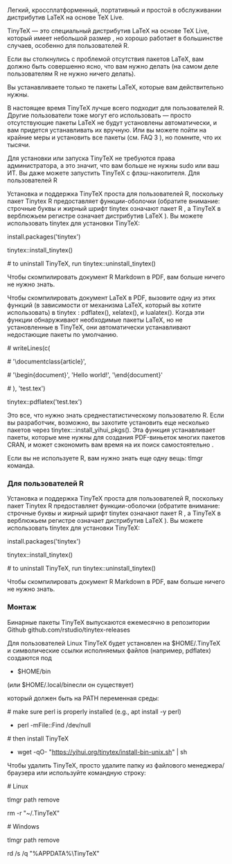 Легкий, кроссплатформенный, портативный и простой в обслуживании дистрибутив LaTeX на основе TeX Live.

TinyTeX — это специальный дистрибутив LaTeX на основе TeX Live, который имеет небольшой размер , но хорошо работает в большинстве случаев, особенно для пользователей R.

Если вы столкнулись с проблемой отсутствия пакетов LaTeX, вам должно быть совершенно ясно, что вам нужно делать (на самом деле пользователям R не нужно ничего делать).

Вы устанавливаете только те пакеты LaTeX, которые вам действительно нужны.

В настоящее время TinyTeX лучше всего подходит для пользователей R. Другие пользователи тоже могут его использовать — просто отсутствующие пакеты LaTeX не будут установлены автоматически, и вам придется устанавливать их вручную. Или вы можете пойти на крайние меры и установить все пакеты (см. FAQ 3 ), но помните, что их тысячи.

Для установки или запуска TinyTeX не требуются права администратора, а это значит, что вам больше не нужны sudo или ваш ИТ. Вы даже можете запустить TinyTeX с флэш-накопителя.
Для пользователей R

Установка и поддержка TinyTeX проста для пользователей R, поскольку пакет Tinytex R предоставляет функции-оболочки (обратите внимание: строчные буквы и жирный шрифт tinytex означают пакет R , а TinyTeX в верблюжьем регистре означает дистрибутив LaTeX ). Вы можете использовать tinytex для установки TinyTeX:

install.packages('tinytex')

tinytex::install_tinytex()

\# to uninstall TinyTeX, run tinytex::uninstall_tinytex()

Чтобы скомпилировать документ R Markdown в PDF, вам больше ничего не нужно знать.

Чтобы скомпилировать документ LaTeX в PDF, вызовите одну из этих функций (в зависимости от механизма LaTeX, который вы хотите использовать) в tinytex : pdflatex(), xelatex(), и lualatex(). Когда эти функции обнаруживают необходимые пакеты LaTeX, но не установленные в TinyTeX, они автоматически устанавливают недостающие пакеты по умолчанию.

\# writeLines(c(

\#   '\\documentclass{article}',

\#   '\\begin{document}', 'Hello world!', '\\end{document}'

\# ), 'test.tex')

tinytex::pdflatex('test.tex')

Это все, что нужно знать среднестатистическому пользователю R. Если вы разработчик, возможно, вы захотите установить еще несколько пакетов через tinytex:::install_yihui_pkgs(). Эта функция устанавливает пакеты, которые мне нужны для создания PDF-виньеток многих пакетов CRAN, и может сэкономить вам время на их поиск самостоятельно .

Если вы не используете R, вам нужно знать еще одну вещь: tlmgr команда.


### Для пользователей R

Установка и поддержка TinyTeX проста для пользователей R, поскольку пакет Tinytex R предоставляет функции-оболочки (обратите внимание: строчные буквы и жирный шрифт tinytex означают пакет R , а TinyTeX в верблюжьем регистре означает дистрибутив LaTeX ). Вы можете использовать tinytex для установки TinyTeX:

install.packages('tinytex')

tinytex::install_tinytex()

\# to uninstall TinyTeX, run tinytex::uninstall_tinytex()

Чтобы скомпилировать документ R Markdown в PDF, вам больше ничего не нужно знать.

### Монтаж

Бинарные пакеты TinyTeX выпускаются ежемесячно в репозитории Github github.com/rstudio/tinytex-releases

Для пользователей Linux TinyTeX будет установлен на $HOME/.TinyTeX и символические ссылки исполняемых файлов (например, pdflatex) создаются под

- $HOME/bin

(или $HOME/.local/binесли он существует)

который должен быть на PATH переменная среды:

\# make sure perl is properly installed (e.g., apt install -y perl)

- perl -mFile::Find /dev/null

\# then install TinyTeX

- wget -qO- "https://yihui.org/tinytex/install-bin-unix.sh" | sh

Чтобы удалить TinyTeX, просто удалите папку из файлового менеджера/браузера или используйте командную строку:

\# Linux

tlmgr path remove

rm -r "~/.TinyTeX"


\# Windows

tlmgr path remove

rd /s /q "%APPDATA%\TinyTeX"
